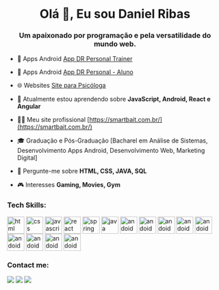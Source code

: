 <h1 align="center">Olá 👋, Eu sou Daniel Ribas</h1>
<h3 align="center">Um apaixonado por programação e pela versatilidade do mundo web.</h3>

- 📱 Apps Android [App DR Personal Trainer](https://play.google.com/store/apps/details?id=com.apps.drpersonalmanager)

- 📱 Apps Android [App DR Personal - Aluno](https://play.google.com/store/apps/details?id=com.apps.drpersonal)

- 🌐 Websites [Site para Psicóloga](https://psicologaangelacorrea.com.br/)

- 🌱 Atualmente estou aprendendo sobre **JavaScript, Android, React e Angular**

- 👨‍💻 Meu site profissional [https://smartbait.com.br/](https://smartbait.com.br/)

- 🎓 Graduação e Pós-Graduação [Bacharel em Análise de Sistemas, Desenvolvimento Apps Android, Desenvolvimento Web, Marketing Digital]

- 💬 Pergunte-me sobre **HTML, CSS, JAVA, SQL**

- 🎮 Interesses **Gaming, Movies, Gym**

<h3 align="left">Tech Skills:</h3>
<div>
<img align="center" alt="html" height="40" width="40" src="https://cdn.jsdelivr.net/gh/devicons/devicon/icons/html5/html5-original.svg" />
<img align="center" alt="css" height="40" width="40" src="https://cdn.jsdelivr.net/gh/devicons/devicon/icons/css3/css3-original.svg" />
<img align="center" alt="javascript" height="40" width="40" src="https://cdn.jsdelivr.net/gh/devicons/devicon/icons/javascript/javascript-plain.svg" />
<img align="center" alt="react" height="40" width="40" src="https://cdn.jsdelivr.net/gh/devicons/devicon/icons/react/react-original.svg" />
<img align="center" alt="spring" height="40" width="40" src="https://cdn.jsdelivr.net/gh/devicons/devicon/icons/spring/spring-original.svg" />
<img align="center" alt="java" height="40" width="40" src="https://cdn.jsdelivr.net/gh/devicons/devicon/icons/java/java-original.svg" />
<img align="center" alt="andoid" height="40" width="40" src="https://cdn.jsdelivr.net/gh/devicons/devicon/icons/mysql/mysql-original-wordmark.svg" />
<img align="center" alt="andoid" height="40" width="40" src="https://cdn.jsdelivr.net/gh/devicons/devicon/icons/firebase/firebase-plain.svg" />
<img align="center" alt="andoid" height="40" width="40" src="https://cdn.jsdelivr.net/gh/devicons/devicon/icons/android/android-original.svg" />
<img align="center" alt="andoid" height="40" width="40" src="https://cdn.jsdelivr.net/gh/devicons/devicon/icons/git/git-original.svg" />
<img align="center" alt="andoid" height="40" width="40" src="https://cdn.jsdelivr.net/gh/devicons/devicon/icons/github/github-original.svg" />
<img align="center" alt="andoid" height="40" width="40" src="https://cdn.jsdelivr.net/gh/devicons/devicon/icons/figma/figma-original.svg" />
<img align="center" alt="andoid" height="40" width="40" src="https://cdn.jsdelivr.net/gh/devicons/devicon/icons/vscode/vscode-original.svg" />
<img align="center" alt="andoid" height="40" width="40" src="https://cdn.jsdelivr.net/gh/devicons/devicon/icons/wordpress/wordpress-plain.svg" />
<img align="center" alt="andoid" height="40" width="40" src="https://cdn.jsdelivr.net/gh/devicons/devicon/icons/woocommerce/woocommerce-original.svg" />
</div>

<h3 align="left">Contact me:</h3>
<div> 
  <a href="https://www.instagram.com/danielribas1105/" target="_blank"><img src="https://img.shields.io/badge/-Instagram-%23E4405F?style=for-the-badge&logo=instagram&logoColor=white" target="_blank"></a>
  <a href = "mailto:danielribas1105@gmail.com"><img src="https://img.shields.io/badge/-Gmail-%23333?style=for-the-badge&logo=gmail&logoColor=white" target="_blank"></a>
  <a href="https://www.linkedin.com/in/danielribas-developer/" target="_blank"><img src="https://img.shields.io/badge/-LinkedIn-%230077B5?style=for-the-badge&logo=linkedin&logoColor=white" target="_blank"></a>  
</div>
